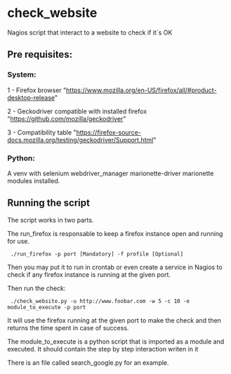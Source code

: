 # check_website

 Nagios script that interact to a website to check if it´s OK

## Pre requisites:

### System:

1 - Firefox browser "https://www.mozilla.org/en-US/firefox/all/#product-desktop-release"
 
2 - Geckodriver compatible with installed firefox "https://github.com/mozilla/geckodriver"

3 - Compatibility table "https://firefox-source-docs.mozilla.org/testing/geckodriver/Support.html"

 ### Python:

A venv with selenium webdriver_manager marionette-driver marionette modules installed.

## Running the script

The script works in two parts.
 
The run_firefox is responsable to keep a firefox instance open and running for use.

```shell
 ./run_firefox -p port [Mandatory] -f profile [Optional]
```

Then you may put it to run in crontab or even create a service in Nagios to check if any firefox instance is running at the given port.

Then run the check:

```shell
 ./check_website.py -u http://www.foobar.com -w 5 -c 10 -e module_to_execute -p port
```

It will use the firefox running at the given port to make the check and then returns the time spent in case of success.

The module_to_execute is a python script that is imported as a module and executed. It should contain the step by step interaction writen in it

There is an file called search_google.py for an example.
